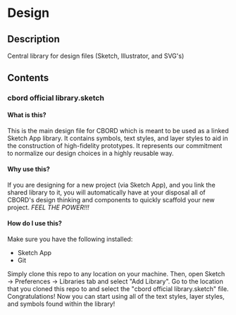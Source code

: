 # Design

## Description
Central library for design files (Sketch, Illustrator, and SVG's)

## Contents

### cbord official library.sketch

#### What is this?
This is the main design file for CBORD which is meant to be used as a linked Sketch App library. It contains symbols, text styles, and layer styles to aid in the construction of high-fidelity prototypes. It represents our commitment to normalize our design choices in a highly reusable way.  

#### Why use this?
If you are designing for a new project (via Sketch App), and you link the shared library to it, you will automatically have at your disposal all of CBORD's design thinking and components to quickly scaffold your new project. *FEEL THE POWER!!!*

#### How do I use this?
Make sure you have the following installed:
- Sketch App
- Git 

Simply clone this repo to any location on your machine. Then, open Sketch -> Preferences -> Libraries tab and select "Add Library". Go to the location that you cloned this repo to and select the "cbord official library.sketch" file. Congratulations! Now you can start using all of the text styles, layer styles, and symbols found within the library!